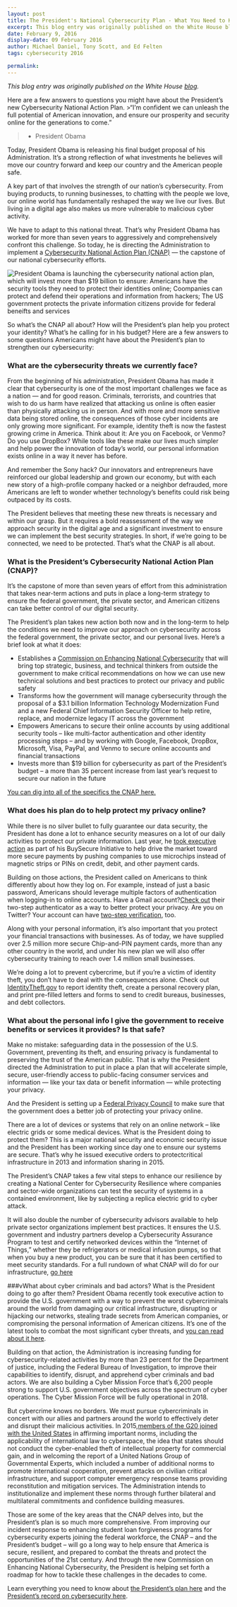 ```yaml
---
layout: post
title: The President's National Cybersecurity Plan - What You Need to Know
excerpt: This blog entry was originally published on the White House blog. Here are a few answers to questions you might have about the President’s new Cybersecurity National Action Plan.
date: February 9, 2016
display-date: 09 February 2016
author: Michael Daniel, Tony Scott, and Ed Felten
tags: cybersecurity 2016

permalink:
---
```

_This blog entry was originally published on the White House [blog](https://www.whitehouse.gov/blog/2016/02/09/presidents-national-cybersecurity-plan-what-you-need-know)._

Here are a few answers to questions you might have about the President’s new Cybersecurity National Action Plan.
	>“I’m confident we can unleash the full potential of American innovation, and ensure our prosperity and security online for the generations to come.”
  >- President Obama

Today, President Obama is releasing his final budget proposal of his Administration. It’s a strong reflection of what investments he believes will move our country forward and keep our country and the American people safe.

A key part of that involves the strength of our nation’s cybersecurity. From buying products, to running businesses, to chatting with the people we love, our online world has fundamentally reshaped the way we live our lives. But living in a digital age also makes us more vulnerable to malicious cyber activity.

We have to adapt to this national threat. That’s why President Obama has worked for more than seven years to aggressively and comprehensively confront this challenge. So today, he is directing the Administration to implement a [Cybersecurity National Action Plan (CNAP)](https://www.whitehouse.gov/the-press-office/2016/02/09/fact-sheet-cybersecurity-national-action-plan) — the capstone of our national cybersecurity efforts.

![President Obama is launching the cybersecurity national action plan, which will invest more than $19 billion to ensure: Americans have the security tools they need to protect their identities online; Coompanies can protect and defend their operations and information from hackers; The US government protects the private information citizens provide for federal beneifts and services]({{site.baseurl}}/assets/img/blog/2016.02.09.cybersecurity.plan.jpg)

So what’s the CNAP all about? How will the President’s plan help you protect your identity? What’s he calling for in his budget?  Here are a few answers to some questions Americans might have about the President’s plan to strengthen our cybersecurity:

### What are the cybersecurity threats we currently face?
From the beginning of his administration, President Obama has made it clear that cybersecurity is one of the most important challenges we face as a nation — and for good reason. Criminals, terrorists, and countries that wish to do us harm have realized that attacking us online is often easier than physically attacking us in person. And with more and more sensitive data being stored online, the consequences of those cyber incidents are only growing more significant. For example, identity theft is now the fastest growing crime in America. Think about it: Are you on Facebook, or Venmo? Do you use DropBox? While tools like these make our lives much simpler and help power the innovation of today’s world, our personal information exists online in a way it never has before.

And remember the Sony hack? Our innovators and entrepreneurs have reinforced our global leadership and grown our economy, but with each new story of a high-profile company hacked or a neighbor defrauded, more Americans are left to wonder whether technology’s benefits could risk being outpaced by its costs.

The President believes that meeting these new threats is necessary and within our grasp. But it requires a bold reassessment of the way we approach security in the digital age and a significant investment to ensure we can implement the best security strategies. In short, if we’re going to be connected, we need to be protected. That’s what the CNAP is all about.

### What is the President’s Cybersecurity National Action Plan (CNAP)?
It’s the capstone of more than seven years of effort from this administration that takes near-term actions and puts in place a long-term strategy to ensure the federal government, the private sector, and American citizens can take better control of our digital security.

The President’s plan takes new action both now and in the long-term to help the conditions we need to improve our approach on cybersecurity across the federal government, the private sector, and our personal lives. Here’s a brief look at what it does:

* Establishes a [Commission on Enhancing National Cybersecurity](https://www.whitehouse.gov/the-press-office/2016/02/09/executive-order-commission-enhancing-national-cybersecurity) that will bring top strategic, business, and technical thinkers from outside the government to make critical recommendations on how we can use  new technical solutions and best practices to protect our privacy and public safety
* Transforms how the government will manage cybersecurity through the proposal of a $3.1 billion Information Technology Modernization Fund and a new Federal Chief Information Security Officer to help retire, replace, and modernize legacy IT across the government
* Empowers Americans to secure their online accounts by using additional security tools – like multi-factor authentication and other identity processing steps – and by working with Google, Facebook, DropBox, Microsoft, Visa, PayPal, and Venmo to secure online accounts and financial transactions
* Invests more than $19 billion for cybersecurity as part of the President’s budget – a more than 35 percent increase from last year’s request to secure our nation in the future

[You can dig into all of the specifics the CNAP here.](https://web.archive.org/web/20170202071159/https://www.whitehouse.gov/the-press-office/2016/02/09/fact-sheet-cybersecurity-national-action-plan)

### What does his plan do to help protect my privacy online?
While there is no silver bullet to fully guarantee our data security, the President has done a lot to enhance security measures on a lot of our daily activities to protect our private information. Last year, he [took executive action](https://www.whitehouse.gov/the-press-office/2014/10/17/fact-sheet-safeguarding-consumers-financial-security) as part of his BuySecure Initiative to help drive the market toward more secure payments by pushing companies to use microchips instead of magnetic strips or PINs on credit, debit, and other payment cards.

Building on those actions, the President called on Americans to think differently about how they log on. For example, instead of just a basic password, Americans should leverage multiple factors of authentication when logging-in to online accounts. Have a Gmail account?[Check out](https://www.google.com/landing/2step/) their two-step authenticator as a way to better protect your privacy. Are you on Twitter? Your account can have [two-step verification](https://support.twitter.com/articles/20170388), too.

Along with your personal information, it’s also important that you protect your financial transactions with businesses. As of today, we have supplied over 2.5 million more secure Chip-and-PIN payment cards, more than any other country in the world, and under his new plan we will also offer cybersecurity training to reach over 1.4 million small businesses.

We’re doing a lot to prevent cybercrime, but if you’re a victim of identity theft, you don’t have to deal with the consequences alone. Check out [IdentityTheft.gov](https://www.identitytheft.gov/) to report identity theft, create a personal recovery plan, and print pre-filled letters and forms to send to credit bureaus, businesses, and debt collectors.

### What about the personal info I give the government to receive benefits or services it provides? Is that safe?
Make no mistake: safeguarding data in the possession of the U.S. Government, preventing its theft, and ensuring privacy is fundamental to preserving the trust of the American public. That is why the President directed the Administration to put in place a plan that will accelerate simple, secure, user-friendly access to public-facing consumer services and information — like your tax data or benefit information — while protecting your privacy.

And the President is setting up a [Federal Privacy Council](https://www.whitehouse.gov/the-press-office/2016/02/09/executive-order-establishment-federal-privacy-council) to make sure that the government does a better job of protecting your privacy online.

There are a lot of devices or systems that rely on an online network – like electric grids or some medical devices. What is the President doing to protect them?
This is a major national security and economic security issue and the President has been working since day one to ensure our systems are secure.  That’s why he issued executive orders to protectcritical infrastructure in 2013 and information sharing in 2015.

The President’s CNAP takes a few vital steps to enhance our resilience by creating a National Center for Cybersecurity Resilience where companies and sector-wide organizations can test the security of systems in a contained environment, like by subjecting a replica electric grid to cyber attack.

It will also double the number of cybersecurity advisors available to help private sector organizations implement best practices. It ensures the U.S. government and industry partners develop a Cybersecurity Assurance Program to test and certify networked devices within the “Internet of Things,” whether they be refrigerators or medical infusion pumps, so that when you buy a new product, you can be sure that it has been certified to meet security standards. For a full rundown of what CNAP will do for our infrastructure, [go here](https://www.whitehouse.gov/the-press-office/2016/02/09/fact-sheet-cybersecurity-national-action-plan)

###vWhat about cyber criminals and bad actors? What is the President doing to go after them?
President Obama recently took executive action to provide the U.S. government with a way to prevent the worst cybercriminals around the world from damaging our critical infrastructure, disrupting or hijacking our networks, stealing trade secrets from American companies, or compromising the personal information of American citizens. It’s one of the latest tools to combat the most significant cyber threats, and [you can read about it here](https://www.whitehouse.gov/blog/2015/04/01/our-latest-tool-combat-cyber-attacks-what-you-need-know).

Building on that action, the Administration is increasing funding for cybersecurity-related activities by more than 23 percent for the Department of justice, including the Federal Bureau of Investigation, to improve their capabilities to identify, disrupt, and apprehend cyber criminals and bad actors. We are also building a Cyber Mission Force that’s 6,200 people strong to support U.S. government objectives across the spectrum of cyber operations. The Cyber Mission Force will be fully operational in 2018.

But cybercrime knows no borders. We must pursue cybercriminals in concert with our allies and partners around the world to effectively deter and disrupt their malicious activities. In 2015,[members of the G20 joined with the United States](https://www.whitehouse.gov/the-press-office/2015/11/16/fact-sheet-2015-g-20-summit-antalya-turkey) in affirming important norms, including the applicability of international law to cyberspace, the idea that states should not conduct the cyber-enabled theft of intellectual property for commercial gain, and in welcoming the report of a United Nations Group of Governmental Experts, which included a number of additional norms to promote international cooperation, prevent attacks on civilian critical infrastructure, and support computer emergency response teams providing reconstitution and mitigation services. The Administration intends to institutionalize and implement these norms through further bilateral and multilateral commitments and confidence building measures.

Those are some of the key areas that the CNAP delves into, but the President’s plan is so much more comprehensive. From improving our incident response to enhancing student loan forgiveness programs for cybersecurity experts joining the federal workforce, the CNAP – and the President’s budget – will go a long way to help ensure that America is secure, resilient, and prepared to combat the threats and protect the opportunities of the 21st century. And through the new Commission on Enhancing National Cybersecurity, the President is helping set forth a roadmap for how to tackle these challenges in the decades to come.

Learn everything you need to know about [the President’s plan here](https://www.whitehouse.gov/the-press-office/2016/02/09/fact-sheet-cybersecurity-national-action-plan) and the [President’s record on cybersecurity here](https://www.whitehouse.gov/blog/2016/02/02/administration-efforts-cybersecurity-year-review-and-looking-forward-2016).
